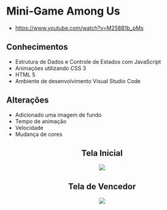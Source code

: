 # Mini-Game  Among Us
* https://www.youtube.com/watch?v=M258B1b_pMs
## Conhecimentos

* Estrutura de Dados e Controle de Estados com JavaScript
* Animações utilizando CSS 3
* HTML 5
* Ambiente de desenvolvimento Visual Studio Code
## Alterações

* Adicionado uma imagem de fundo
* Tempo de animação
* Velocidade
* Mudança de cores

<span align="center">
  
## Tela Inicial
  
  <img src="https://user-images.githubusercontent.com/78621483/161403954-f7bdd754-e928-4354-b443-6e6ed0f21235.png"></img>



## Tela de Vencedor

 <img src="https://user-images.githubusercontent.com/78621483/161403988-aec3afc7-cd0f-41bb-b328-321e6359700a.png"></img>
</span>
